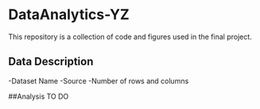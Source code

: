# DataAnalytics-YZ
This repository is a collection of code and figures used in the final project.

## Data Description
-Dataset Name
-Source
-Number of rows and columns

##Analysis
TO DO